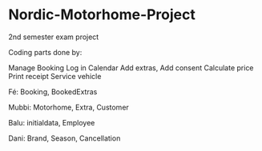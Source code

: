 # Nordic-Motorhome-Project
2nd semester exam project


Coding parts done by:


Manage Booking
Log in
Calendar
Add extras, Add consent
Calculate price
Print receipt
Service vehicle


Fé: Booking, BookedExtras

Mubbi: Motorhome, Extra, Customer

Balu: initialdata, Employee

Dani: Brand, Season, Cancellation